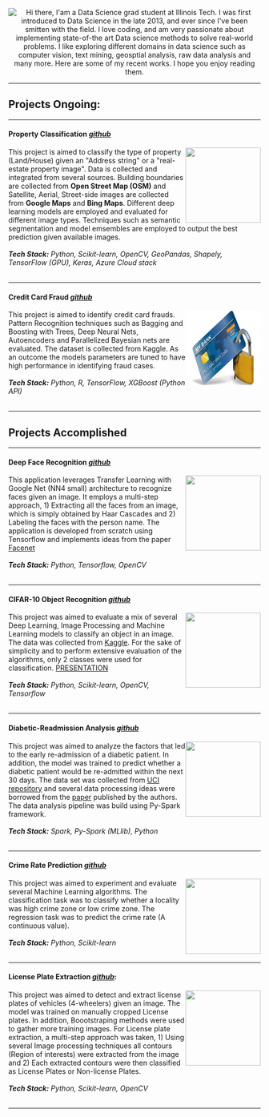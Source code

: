 <p style="width: 150;">
 <img src="https://lh3.googleusercontent.com/7tIQ9fjR7_a0DC4zqxlMXB_kMOqreZdeYDn9JYGiurZPK0nqD3XHDsU4-yXzt1wJMKFW1644QE-abBaD96ll3xpK9PaSWJqMYjEfsPdomxoEFQ1N54pxiZUpq-nF5tFagdMQLNgZi7Lo7Mfmko2e1YNZJ1_BpwPEb2bf0Lhi9rzT24tr3ThlzWUkKr9OFvbS78WTGebjQmCJfc9IJOLFta51kzb_zmvh6lwTIzQH19njSwsTsfgwv_2i2ttKt9rfksmi4nZrn_cMJaD3I_WVFJf4doMh3_cszdXElwJEdG0uuWlu9iSql3NBUy5BZFr2ZBBHgFBHBRdFLydAk3ZGz0gGMpK1dNtoxRvKXq0fxVdXXkdg80OPnLzFqR0M79FaeeWfe5oXXGGRhmBAyspD53fFBzg4xkBAcHznnemJXxIecrkpj2Ym-NA20hBBZbFMkJP6lSMRRJqvQdJbDVc6Ldkf9P47WNjf3Gs98__W78UUt3m8GmJO8RreMasfO-rjOnuf2PBkiNnAQNyno5QLutQNagA41KBcDiPb4DDPdcndIj-FpF_IrJfbysxAT6wC1tkzd22WIuSOHrLsOkkIcfs4WZ_QXU9CfLp5_4gc8Und_TrVkba4gXbbdKTUJl05kkXrlfA8w134SYg0G6us8Ys0ieQarN_J=s400-no" style="float: left;" />

<center> Hi there, I'am a Data Science grad student at Illinois Tech. I was first introduced to Data Science in the late 2013, and ever since I've been smitten with the field. I love coding, and am very passionate about implementing state-of-the art Data science methods to solve real-world problems. I like exploring different domains in data science such as computer vision, text mining, 
geosptial analysis, raw data analysis and many more. Here are some of my recent works. I hope you enjoy 
reading them.</center> 
</p>

------------------

<h2> Projects Ongoing: </h2>

-----------------


#### Property Classification [*github*](https://github.com/Sardhendu/PropertyClassification)
<div id="wrapper">
    <div class="twoColumn">
        <img align="right" width="150" height="150" src="">
    </div>
    <div class="twoColumn">
         <p>
            This project is aimed to classify the type of property (Land/House) given an "Address string" or a "real-estate property image". Data is collected and integrated from several sources. Building boundaries are collected from <b>Open Street Map (OSM)</b> and Satellite, Aerial, Street-side images are collected from <b>Google Maps</b> and <b>Bing Maps</b>. Different deep learning models are employed and evaluated for different image types. Techniques such as semantic segmentation and model emsembles are employed to output the best prediction given available images.
            <br><br><i><b>Tech Stack:</b> Python, Scikit-learn, OpenCV, GeoPandas, Shapely, TensorFlow (GPU), Keras, Azure Cloud stack</i><br><br>
         </p>
    </div>
</div>


-----------

#### Credit Card Fraud [*github*](https://github.com/Sardhendu/Data-Science-Projects/tree/master/CreditCardFraudDetection)
<div id="wrapper">
    <div class="twoColumn">
        <img align="right" width="150" height="150" src="https://github.com/Sardhendu/Sardhendu.github.io/blob/master/images/CrFraud.jpg">
    </div>
    <div class="twoColumn">
         <p>
            This project is aimed to identify credit card frauds. Pattern Recognition techniques such as Bagging and Boosting with Trees, Deep Neural Nets, Autoencoders and Parallelized Bayesian nets are evaluated. The dataset is collected from Kaggle. As an outcome the models parameters are tuned to have high performance in identifying fraud cases.
            <br><br><i><b>Tech Stack:</b> Python, R, TensorFlow, XGBoost (Python API) </i><br><br>
         </p>
    </div>
</div>

--------------------------

<h2> Projects Accomplished </h2>

-------------------------

#### Deep Face Recognition [*github*](https://github.com/Sardhendu/DeepFaceRecognition)

<div id="wrapper">
    <div class="twoColumn">
        <img align="right" width="150" height="150" src="https://lh3.googleusercontent.com/9SDYTrrO3CyKmHXEFkbbIJQP9i_FOmMaiDW7zGtL0684I7LmbkxbRyajhgFCvCod47DQuZLb224pIphR0hxRjzUpu1k6uxmy_V4c_HZBMDhvGb2_trJCXvjpWpfSs94hE5KteyKRsMRKNm3vFWics69JcMRv0jTssBF14hCi0-QP4xFv4PMXRMRwRd63FF_GZ7V3HlMWiYVPU04QNJOew-z-qK88uzzFJJl5mbJSB0YXkA24k7wGiIMkDhVotFwDlHfeWWHl_xoAKzdq68fqAPbLiY3-jQgGAUGaI9VTQ64mJybzJiPWu2Ff5u3IPbP2UTGcz9Tpsw5k6KeTiRF1vJm1i_J4f8Ry8irSNQ19XJ8huRSfMomtXdjEO_ZfNLOtkSSar5AkyB0OmjeCpU9u3ctqAgqBNW9EQlyB7rYxPvQE5lJfWTdcilFO2Svv7pvwjbpvBJ5XJYnx4xHN5iFsuOtPmbnRk5JqEgvvrkvIan2EWFQSPG4zG1QxjV0xUk_2SS2MKOHqDu-2fay09cVT8QzGo1GbwSrYCdJREc-Kb9NhxqBvOh0Dqtva0HPClprCdeLYcwh2_1HPGJKMRqfP03Fj-jdeoG2FpjY5X50=w454-h378-no">
    </div>
    <div class="twoColumn">
         <p>
            This application leverages Transfer Learning with Google Net (NN4 small) architecture to recognize faces given an image. It employs a multi-step approach, 1) Extracting all the faces from an image, which is simply obtained by Haar Cascades and 2) Labeling the faces with the person name. The application is developed from scratch using Tensorflow and implements ideas from the paper <a href="https://arxiv.org/pdf/1503.03832.pdf">Facenet</a><br><br><i><b>Tech Stack:</b> Python, 
            Tensorflow, OpenCV</i><br><br>
         </p>
    </div>
</div>

-----------------

#### CIFAR-10 Object Recognition [*github*](https://github.com/Sardhendu/CIFAR10-Object-Recognition)

<div id="wrapper">
    <div class="twoColumn">
        <img align="right" width="150" height="150" src="https://lh3.googleusercontent.com/dkdXTc2gJPAg4cScsC1jzZqpwi5lHp_cRsHSitDE788xBpll6KxpfH34GTSjC2zc_e-tNIKegKDKUVwY-f21NqlOcPOx9wIXG23UymVdgouwz2RLL5y8zmxwyYw-r03JPZxszOtq2s56fcZ-cYHFLnJwemUkGg0JIB81zNMuThnN-IB9XjAW0orDr_K1AVRbScnO8HocrsO8vD5-XDtpyl00_Nx01hWhh9azKCQsHnfR7T8dk6FJ2daLs9_jXPdUGr_SrBf6y3whBjAAwkzaGoLfNjXrp8QgSh2pIu1zF6_4NfahMKK2t_ADMTxLXlKiOkEtRZyXI3-JqSiLYH_6yXV6fXQEg1vf_S99e7OEAqKbznLkFxoayfAhKJCfAfW-oDdqNNNvHpx3_R2ljcF4Mn8X00fkulGmq53YGTfHbe6eX-JhOWtx0yti5V_NklLz6ChIoPAbrpfCApdnvcau8FN0V9NTEw9nX83eDcCf8mKmCHhAn0dOQInE22E7PWBqZCWvGeG1blMSmZ8afDZMhv9RlbPBRg1OnTHen8TfPHK07tbAi7SI7dHBDGMW7LnaXPFvFF1-Qff994qF7KVrB3smxE_FxZJ-hIE6d_s=w363-h366-no">
    </div>
    <div class="twoColumn">
         <p>
            This project was aimed to evaluate a mix of several Deep Learning, Image Processing and Machine Learning models to classify an object in an image. The data was collected from <a href="https://www.kaggle.com/c/cifar-10">Kaggle</a>. For the sake of simplicity and to perform extensive evaluation of the algorithms, only 2 classes were used for classification. <a href="https://github.com/Sardhendu/CIFAR10-Object-Recognition/blob/master/Project-Presentation.pdf">PRESENTATION</a><br><br><i><b>Tech Stack:</b> Python, Scikit-learn, OpenCV, Tensorflow</i><br><br>
         </p>
    </div>
</div>

-----------

#### Diabetic-Readmission Analysis [*github*](https://github.com/Sardhendu/Data-Science-Projects/blob/master/Diabetic-Readmission/DiabeticReadmission-Spark.ipynb)

<div id="wrapper">
    <div class="twoColumn">
        <img align="right" width="150" height="150" src="https://lh3.googleusercontent.com/8SqgqRc2oWHAazKW6_gXb6Yy-YiiS2WJWEVH6ePcv5HBaGK86HOPQWRotcAS3eh3g_UioyTYgqWTR0TYs6AAmY2BEek6ns0yVBfXqJw5qT9wMvhRcJf0MHvHfOvuatHMnIltWFpropW0cjHC6_4yhfiM-rRhYuRFrR-oPcn7sf3_qdloVT53yUjsDYyG2RMJ9FSXGQrocMt3sf9qlQrrBTMnyhqur3RRez_DkH_yaF4il5qdUoQLMKuO4A-TxnJJDlRG4knqw42X0wcT6OQrsV0PyYeYNu1N99I2p5SVbeHjZEgI1LzRxE4PZqpB6TUoqdzkBp_bqEhCAerRhyo-KiF-XgLVAZPm0WALV4erutduyA-Wr8Tj8wtN6TWAudOOYBzoGzUAp7nXiwBS9E6rmEK5lflxCvWUSaDVR3KozC_Pey0zxeVoeXzCDeBhRJ6dDwXKlX8weJ9Xo_rIik1qAae_Dg8556R9IDYEcs46tXs5MI9bdpqGpNk8iMdUwinb9f2OcI6XIZuidpuWqvvwPdBfdO9e6kOCoDi86PR9MEhwKfvKmPa_gxE3Qy9ypG-t7SGVXLWIoHRob1dPBRcBBhLBgBg5cH0KYIUUs8I=w300-h200-no">
    </div>
    <div class="twoColumn">
         <p>
            This project was aimed to analyze the factors that led to the early re-admission of a diabetic patient. In addition, the model was trained to predict whether a diabetic patient would be re-admitted within the next 30 days. The data set was collected from <a href="https://archive.ics.uci.edu/ml/index.php">UCI repository</a> and several data processing ideas were borrowed from the <a href="https://www.hindawi.com/journals/bmri/2014/781670/">paper</a> published by the authors. The data analysis pipeline was build using Py-Spark framework. <br><i><br><b>Tech Stack:</b> Spark, Py-Spark (MLlib), Python</i><br><br>
         </p>
    </div>
</div>


-------------

#### Crime Rate Prediction [*github*](https://github.com/Sardhendu/Data-Science-Projects/blob/master/Crime-Prediction/crimePrediction.ipynb)

<div id="wrapper">
    <div class="twoColumn">
        <img align="right" width="150" height="150" src="https://lh3.googleusercontent.com/6xUpB8xYVV7E-opsMaN3t88k87DJbqRD2KEgTMuA2qPuP_glH5DR1gf0rwK8qHYHrI9GKI84lr-R9wi_OE4ueZ6M14AZ2J87N71eX5HDOgWzFvrb872oLOcMu3DbjOvPnI7cMVe5AoMErTRiFDZ6KIWWQ2Ta9QZmjVw42nGUO5-6pSQuiToVDlAT0tNvxHADNenhFsB_T1tMkvZJ5ebPGzllE1DsK2v0VgMNgpg4AfqeknabIT2ITOc4IyJbtM2LbW7xE33C8XT9ib9z8e4WCMTFwH2qP7Bw8adyHsZK0t2U5AmaTQjI5FWC1SMJIxf-HoEEXu9CCqIYL8yuKUwe_wJIMKvsz1FGNj5eNB8Gs8bxefZfr8M6Zs82VFYMDefnHf7R-5HWxvtcX6APBBLibLBnmmxVHn-cWGBDNUpK7IyHwcLYlGReR86PMIKiE79dP1MTlI1dxqRP2HHtQz1DNDEdCjJyEVolCBANXkMFTLHaDK4eqsrZ-EY3P8crlueXBh9zX0iW-zGL0QKE80dJGWkpcnnBFrAetx8S7-oQoEVvfABGWzj_t_c0U3zW-Pr7zfW1W6wS888P7VFajbGfgyNt4dZRYpLEbiFCo7U=w312-h234-no">
    </div>
    <div class="twoColumn">
         <p>
            This project was aimed to experiment and evaluate several Machine Learning algorithms. The classification task was to classify whether a locality was high crime zone or low crime zone. The regression task was to predict the crime rate (A continuous value). <br><br><i><b>Tech Stack:</b> Python, Scikit-learn</i><br><br>
         </p>
    </div>
</div>

--------------

#### License Plate Extraction [*github*](https://github.com/Sardhendu/License-Plate-Detection):
<div id="wrapper">
    <div class="twoColumn">
        <img align="right" width="150" height="150" src="https://lh3.googleusercontent.com/YsbuLtDMoFguW0Ya4CSuhwWDzUkYVrQw-ARlTN1JgEXHHbRzI8zIeTQ-KJjf_bA6DQ91L4xlzvDyqwqgByCvKyJoN2e3iHRcKDc7O6FVqNToWHiC1fq0GjtP3tkBVIDaIaQt5iqdbkF94q-zI9meBlLFbjbMELiRV32-WI-x_MfKjPjYfJmTa3vLflHb85Sw5RKipKdP3rcdrh_6AMplOkc_mMx7QL-_Hpl3iVbVznYK5IdwPTAK8RqsL9Pf-stUDeCDYgGgx34xBpT7XCgvhcUjAChwzIY8xyEvwpuJu32xk6tFHg_NfN-4qjMD-USnKFg3GBeb5dk4yK2rr1vzIQ2kp1WlyOzuHo5R9W5Fl7fNE3IiH4NzKVYvUTl2GSvHY-XGdwyUEERbL6mjJ16HFBc3cj1bYS2yJ2OeC6RdZ8e6jCvWejCkPjC7YVbII1jHAEWZK2sc5HLav23GKpU32occ0eNKl1VMvRq6mACoC9ZlXGpjZjAkrlWZqgON2pPhqNYFw2tYmICdaBab2HN3oR_JyspdN74z7VBIHarft7UtSkFFsmL74xyblhwRT_PZUTzXazt46YI2ucMENH7UGyggYIjDdZYhzI8ILNk=w358-h278-no">
    </div>
    <div class="twoColumn">
         <p>
            This project was aimed to detect and extract license plates of vehicles (4-wheelers) given an image. The model was trained on manually cropped License plates. In addition, Boootstraping methods were used to gather more training images. For License plate extraction, a multi-step approach was taken, 1) Using several Image processing techniques all contours (Region of interests) were extracted from the image and 2) Each extracted contours were then classified as License Plates or Non-license Plates. <br><br><i><b>Tech Stack:</b> Python, Scikit-learn, OpenCV</i><br><br>
         </p>
    </div>
</div>

-----------------


